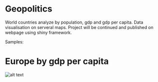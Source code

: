 # Geopolitics
World countries analyze by population, gdp and gdp per capita.
Data visualisation on serveral maps.
Project will be continued and published on webpage using shiny framework.

Samples:
# Europe by gdp per capita
![alt text]('https://drive.google.com/open?id=0B7YdwTALBWQbWGZZNkVkZEdkcms')
